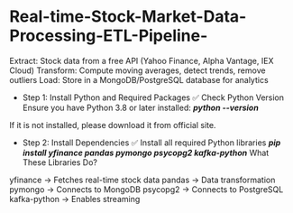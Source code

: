 # Real-time-Stock-Market-Data-Processing-ETL-Pipeline-
Extract: Stock data from a free API (Yahoo Finance, Alpha Vantage, IEX Cloud) Transform: Compute moving averages, detect trends, remove outliers Load: Store in a MongoDB/PostgreSQL database for analytics




+ Step 1: Install Python and Required Packages
✅ Check Python Version
Ensure you have Python 3.8 or later installed:
*****python --version*****

If it is not installed, please download it from official site.

+ Step 2: Install Dependencies
✅ Install all required Python libraries
*****pip install yfinance pandas pymongo psycopg2 kafka-python*****
What These Libraries Do?

yfinance → Fetches real-time stock data
pandas → Data transformation
pymongo → Connects to MongoDB
psycopg2 → Connects to PostgreSQL
kafka-python → Enables streaming 